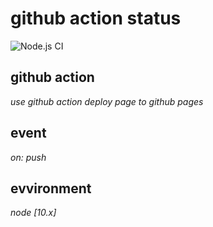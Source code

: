 # github action status

![Node.js CI](https://github.com/json-HB/gitAction/workflows/Node.js%20CI/badge.svg?branch=master&event=push)

## github action

_use github action deploy page to github pages_

## event

_on: push_

## evvironment

_node [10.x]_
